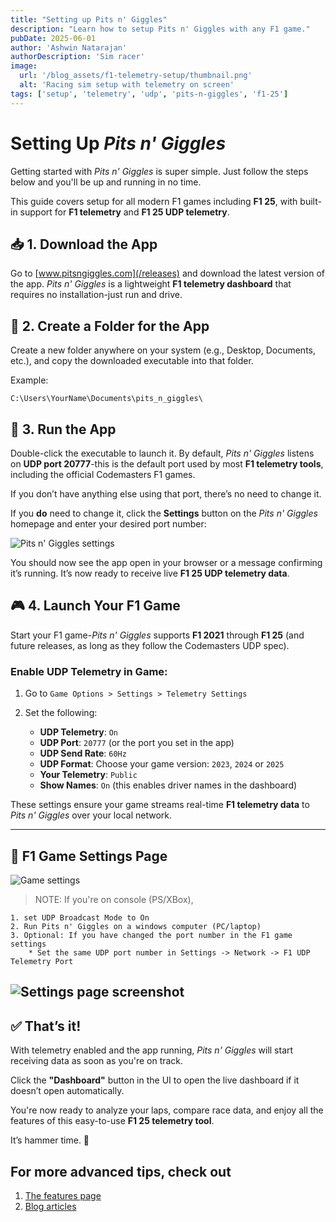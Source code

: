 ```yaml
---
title: "Setting up Pits n' Giggles"
description: "Learn how to setup Pits n' Giggles with any F1 game."
pubDate: 2025-06-01
author: 'Ashwin Natarajan'
authorDescription: 'Sim racer'
image:
  url: '/blog_assets/f1-telemetry-setup/thumbnail.png'
  alt: 'Racing sim setup with telemetry on screen'
tags: ['setup', 'telemetry', 'udp', 'pits-n-giggles', 'f1-25']
---
```


# Setting Up *Pits n' Giggles*

Getting started with *Pits n' Giggles* is super simple. Just follow the steps below and you'll be up and running in no time.

This guide covers setup for all modern F1 games including **F1 25**, with built-in support for **F1 telemetry** and **F1 25 UDP telemetry**.

## 📥 1. Download the App

Go to [www.pitsngiggles.com](/releases) and download the latest version of the app.
*Pits n' Giggles* is a lightweight **F1 telemetry dashboard** that requires no installation-just run and drive.

## 📁 2. Create a Folder for the App

Create a new folder anywhere on your system (e.g., Desktop, Documents, etc.), and copy the downloaded executable into that folder.

Example:

```
C:\Users\YourName\Documents\pits_n_giggles\
```

## 🚀 3. Run the App

Double-click the executable to launch it.
By default, *Pits n' Giggles* listens on **UDP port 20777**-this is the default port used by most **F1 telemetry tools**, including the official Codemasters F1 games.

If you don’t have anything else using that port, there’s no need to change it.

If you **do** need to change it, click the **Settings** button on the *Pits n' Giggles* homepage and enter your desired port number:

![Pits n' Giggles settings](/blog_assets/f1-telemetry-setup/png-settings.png)

You should now see the app open in your browser or a message confirming it’s running. It’s now ready to receive live **F1 25 UDP telemetry data**.

## 🎮 4. Launch Your F1 Game

Start your F1 game-*Pits n' Giggles* supports **F1 2021** through **F1 25** (and future releases, as long as they follow the Codemasters UDP spec).

### Enable UDP Telemetry in Game:

1. Go to `Game Options > Settings > Telemetry Settings`
2. Set the following:

   * **UDP Telemetry**: `On`
   * **UDP Port**: `20777` (or the port you set in the app)
   * **UDP Send Rate**: `60Hz`
   * **UDP Format**: Choose your game version: `2023`, `2024` or `2025`
   * **Your Telemetry**: `Public`
   * **Show Names**: `On` (this enables driver names in the dashboard)

These settings ensure your game streams real-time **F1 telemetry data** to *Pits n' Giggles* over your local network.

---

## 📸 F1 Game Settings Page

![Game settings](/blog_assets/f1-telemetry-setup/f1-game-settings.png)


> NOTE: If you're on console (PS/XBox),
```
1. set UDP Broadcast Mode to On
2. Run Pits n' Giggles on a windows computer (PC/laptop)
3. Optional: If you have changed the port number in the F1 game settings
    * Set the same UDP port number in Settings -> Network -> F1 UDP Telemetry Port
```
![Settings page screenshot](/blog_assets/f1-telemetry-setup/png-settings.png)
---

## ✅ That’s it!

With telemetry enabled and the app running, *Pits n' Giggles* will start receiving data as soon as you're on track.

Click the **"Dashboard"** button in the UI to open the live dashboard if it doesn’t open automatically.

You're now ready to analyze your laps, compare race data, and enjoy all the features of this easy-to-use **F1 25 telemetry tool**.

It’s hammer time. 🏁

## For more advanced tips, check out
1. [The features page](/features)
2. [Blog articles](/blog)
